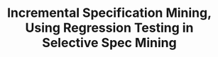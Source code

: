 ---
title: Incremental Specification Mining, Using Regression Testing in Selective Spec Mining 
authors: Kate Meuse, Jan-Paul Ramos-Dávila
type: 
category: project
conf: Runtime Verification
in: Cornell CS 6156
year: Spring 2023
code_link: https://github.com/cyankaet/spec-miners/
---